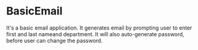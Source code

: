 # BasicEmail

It's a basic email application. It generates email by prompting user to enter first and last nameand department. It will also auto-generate password, before user can change the password.
